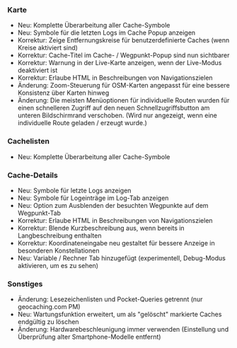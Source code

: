 ### Karte
- Neu: Komplette Überarbeitung aller Cache-Symbole
- Neu: Symbole für die letzten Logs im Cache Popup anzeigen
- Korrektur: Zeige Entfernungskreise für benutzerdefinierte Caches (wenn Kreise aktiviert sind)
- Korrektur: Cache-Titel im Cache- / Wegpunkt-Popup sind nun sichtbarer
- Korrektur: Warnung in der Live-Karte anzeigen, wenn der Live-Modus deaktiviert ist
- Korrektur: Erlaube HTML in Beschreibungen von Navigationszielen
- Änderung: Zoom-Steuerung für OSM-Karten angepasst für eine bessere Konsistenz über Karten hinweg
- Änderung: Die meisten Menüoptionen für individuelle Routen wurden für einen schnelleren Zugriff auf den neuen Schnellzugriffsbutton am unteren Bildschirmrand verschoben. (Wird nur angezeigt, wenn eine individuelle Route geladen / erzeugt wurde.)

### Cachelisten
- Neu: Komplette Überarbeitung aller Cache-Symbole

### Cache-Details
- Neu: Symbole für letzte Logs anzeigen
- Neu: Symbole für Logeinträge im Log-Tab anzeigen
- Neu: Option zum Ausblenden der besuchten Wegpunkte auf dem Wegpunkt-Tab
- Korrektur: Erlaube HTML in Beschreibungen von Navigationszielen
- Korrektur: Blende Kurzbeschreibung aus, wenn bereits in Langbeschreibung enthalten
- Korrektur: Koordinateneingabe neu gestaltet für bessere Anzeige in besonderen Konstellationen
- Neu: Variable / Rechner Tab hinzugefügt (experimentell, Debug-Modus aktivieren, um es zu sehen)

### Sonstiges
- Änderung: Lesezeichenlisten und Pocket-Queries getrennt (nur geocaching.com PM)
- Neu: Wartungsfunktion erweitert, um als "gelöscht" markierte Caches endgültig zu löschen
- Änderung: Hardwarebeschleunigung immer verwenden (Einstellung und Überprüfung alter Smartphone-Modelle entfernt)

